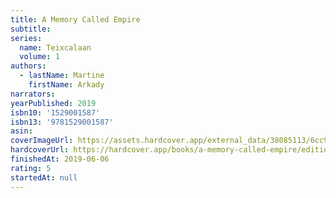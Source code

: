```yaml
---
title: A Memory Called Empire
subtitle:
series:
  name: Teixcalaan
  volume: 1
authors:
  - lastName: Martine
    firstName: Arkady
narrators:
yearPublished: 2019
isbn10: '1529001587'
isbn13: '9781529001587'
asin:
coverImageUrl: https://assets.hardcover.app/external_data/38085113/6cc9282322ce3e8ed1b63f98bf93f57dca7cda90.jpeg
hardcoverUrl: https://hardcover.app/books/a-memory-called-empire/editions/30404635
finishedAt: 2019-06-06
rating: 5
startedAt: null
---
```

